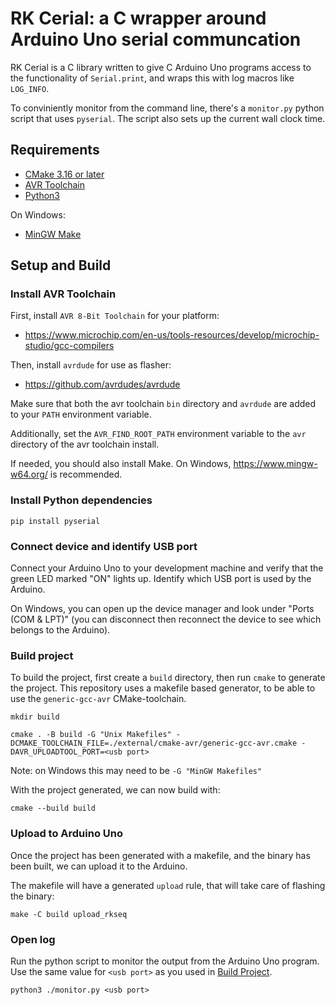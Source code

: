 # RK Cerial: a C wrapper around Arduino Uno serial communcation

RK Cerial is a C library written to give C Arduino Uno programs access to the
functionality of `Serial.print`, and wraps this with log macros like `LOG_INFO`.

To conviniently monitor from the command line, there's a `monitor.py` python script
that uses `pyserial`. The script also sets up the current wall clock time.

## Requirements

- [CMake 3.16 or later](https://cmake.org/download/)
- [AVR Toolchain](https://www.microchip.com/en-us/tools-resources/develop/microchip-studio/gcc-compilers)
- [Python3](https://www.python.org/downloads/)

On Windows:
- [MinGW Make](https://www.mingw-w64.org/)

## Setup and Build
### Install AVR Toolchain

First, install `AVR 8-Bit Toolchain` for your platform:

- https://www.microchip.com/en-us/tools-resources/develop/microchip-studio/gcc-compilers

Then, install `avrdude` for use as flasher:

- https://github.com/avrdudes/avrdude

Make sure that both the avr toolchain `bin` directory and `avrdude` are added to
your `PATH` environment variable.

Additionally, set the `AVR_FIND_ROOT_PATH` environment variable to the `avr`
directory of the avr toolchain install.

If needed, you should also install Make. On Windows, https://www.mingw-w64.org/ is recommended.

### Install Python dependencies

```
pip install pyserial
```

### Connect device and identify USB port

Connect your Arduino Uno to your development machine and verify that the green
LED marked "ON" lights up. Identify which USB port is used by the Arduino.

On Windows, you can open up the device manager and look under "Ports (COM &
LPT)" (you can disconnect then reconnect the device to see which belongs to the
Arduino).

### Build project

To build the project, first create a `build` directory, then run `cmake` to generate the project. This repository uses a makefile based generator, to be able to use the `generic-gcc-avr` CMake-toolchain.

```
mkdir build
```

```
cmake . -B build -G "Unix Makefiles" -DCMAKE_TOOLCHAIN_FILE=./external/cmake-avr/generic-gcc-avr.cmake -DAVR_UPLOADTOOL_PORT=<usb port>
```

Note: on Windows this may need to be `-G "MinGW Makefiles"`

With the project generated, we can now build with:

```
cmake --build build
```

### Upload to Arduino Uno

Once the project has been generated with a makefile, and the binary has been
built, we can upload it to the Arduino.

The makefile will have a generated `upload` rule, that will take care of flashing the binary:

```
make -C build upload_rkseq
```

### Open log

Run the python script to monitor the output from the Arduino Uno program.
Use the same value for `<usb port>` as you used in [Build Project](#build-project).

```
python3 ./monitor.py <usb port>
```
